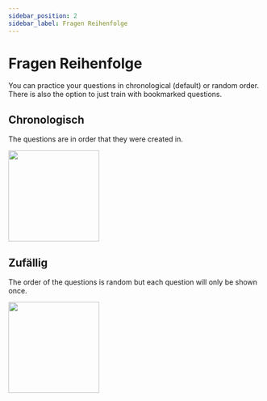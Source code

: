 ```yaml
---
sidebar_position: 2
sidebar_label: Fragen Reihenfolge
---
```


# Fragen Reihenfolge

You can practice your questions in chronological (default) or random order.  
There is also the option to just train with bookmarked questions.

## Chronologisch

The questions are in order that they were created in.

<img src="./.github/Docs/assets/images/practice-chronological.png" height="180px" />

## Zufällig

The order of the questions is random but each question will only be shown once.

<img src="./.github/Docs/assets/images/practice-random.png" height="180px" />

